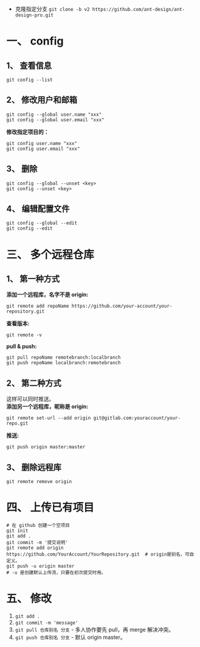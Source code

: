 
- 克隆指定分支 `git clone -b v2 https://github.com/ant-design/ant-design-pro.git`  


# 一、 config
## 1、 查看信息
```
git config --list
```
## 2、 修改用户和邮箱
```
git config --global user.name "xxx"
git config --global user.email "xxx"
```
**修改指定项目的：**  
```
git config user.name "xxx"
git config user.email "xxx"
```

## 3、 删除
```
git config --global --unset <key>
git config --unset <key>
```

## 4、 编辑配置文件
```
git config --global --edit
git config --edit
```

# 三、 多个远程仓库
## 1、 第一种方式
**添加一个远程库，名字不是 origin:**  
```
git remote add repoName https://github.com/your-account/your-repository.git
```
**查看版本:**  
```
git remote -v
```
**pull & push:**  
```
git pull repoName remotebranch:localbranch
git push repoName localbranch:remotebranch
```
## 2、 第二种方式
这样可以同时推送。  
**添加另一个远程库，昵称是 origin:**  
```
git remote set-url --add origin git@gitlab.com:youraccount/your-repo.git
```
**推送:**  
```
git push origin master:master
```

## 3、 删除远程库
```
git remote remove origin
```

# 四、 上传已有项目
```
# 在 github 创建一个空项目
git init
git add .
git commit -m '提交说明'
git remote add origin https://github.com/YourAccount/YourRepository.git  # origin是别名，可自定义。
git push -u origin master                                                # -u 是创建默认上传流，只要在初次提交时用。
```

# 五、 修改

1. `git add .`
1. `git commit -m 'message'`
1. `git pull 仓库别名 分支` - 多人协作要先 pull，再 merge 解决冲突。
1. `git push 仓库别名 分支` - 默认 origin master。
